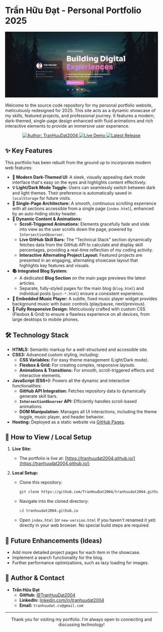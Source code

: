 # Trần Hữu Đạt - Personal Portfolio 2025

![Trần Hữu Đạt Portfolio Banner](assets/profile.PNG) <!-- THAY THẾ bằng ảnh chụp màn hình trang chủ portfolio mới của bạn -->

Welcome to the source code repository for my personal portfolio website, meticulously redesigned for 2025. This site acts as a dynamic showcase of my skills, featured projects, and professional journey. It features a modern, dark-themed, single-page design enhanced with fluid animations and rich interactive elements to provide an immersive user experience.

<p align="center">
  <a href="https://github.com/TranHuuDat2004" target="_blank">
    <img src="https://img.shields.io/badge/GITHUB-TranHuuDat2004-purple?style=for-the-badge&logo=github&logoColor=white" alt="Author: TranHuuDat2004"/>
  </a>
  <a href="https://tranhuudat2004.github.io/" target="_blank">
    <img src="https://img.shields.io/badge/Live-Demo-brightgreen?style=for-the-badge&logo=vercel" alt="Live Demo"/>
  </a>
    <a href="https://github.com/TranHuuDat2004/tranhuudat2004.github.io/releases/latest" target="_blank">
    <img src="https://img.shields.io/github/v/release/TranHuuDat2004/tranhuudat2004.github.io?style=for-the-badge&logo=github" alt="Latest Release"/>
  </a>
</p>

## ✨ Key Features

This portfolio has been rebuilt from the ground up to incorporate modern web features:

*   **🎨 Modern Dark-Themed UI:** A sleek, visually appealing dark mode interface that's easy on the eyes and highlights content effectively.
*   **💡 Light/Dark Mode Toggle:** Users can seamlessly switch between dark and light themes. Their preference is automatically saved in `localStorage` for future visits.
*   **🚀 Single-Page Architecture:** A smooth, continuous scrolling experience with all sections accessible from a single page (`index.html`), enhanced by an auto-hiding sticky header.
*   **📜 Dynamic Content & Animations:**
    *   **Scroll-Triggered Animations:** Elements gracefully fade and slide into view as the user scrolls down the page, powered by `IntersectionObserver`.
    *   **Live GitHub Skill Bars:** The "Technical Stack" section dynamically fetches data from the GitHub API to calculate and display skill percentages, providing a real-time reflection of my coding activity.
    *   **Interactive Alternating Project Layout:** Featured projects are presented in an engaging, alternating showcase layout that highlights key features and visuals.
*   **📚 Integrated Blog System:**
    *   A dedicated **Blog Section** on the main page previews the latest articles.
    *   Separate, fully-styled pages for the main blog (`blog.html`) and individual posts (`post-*.html`) ensure a consistent experience.
*   **🎵 Embedded Music Player:** A subtle, fixed music player widget provides background music with basic controls (play/pause, next/previous).
*   **📱 Fully Responsive Design:** Meticulously crafted with custom CSS (Flexbox & Grid) to ensure a flawless experience on all devices, from large desktops to mobile phones.

## 🛠️ Technology Stack

*   **HTML5:** Semantic markup for a well-structured and accessible site.
*   **CSS3:** Advanced custom styling, including:
    *   **CSS Variables:** For easy theme management (Light/Dark mode).
    *   **Flexbox & Grid:** For creating complex, responsive layouts.
    *   **Animations & Transitions:** For smooth, scroll-triggered effects and interactive elements.
*   **JavaScript (ES6+):** Powers all the dynamic and interactive functionalities:
    *   **GitHub API Integration:** Fetches repository data to dynamically generate skill bars.
    *   **`IntersectionObserver` API:** Efficiently handles scroll-based animations.
    *   **DOM Manipulation:** Manages all UI interactions, including the theme toggle, music player, and header behavior.
*   **Hosting:** Deployed as a static website via [GitHub Pages](https://pages.github.com/).

## 🚀 How to View / Local Setup

1.  **Live Site:**
    *   The portfolio is live at: [https://tranhuudat2004.github.io/](https://tranhuudat2004.github.io/)

2.  **Local Setup:**
    *   Clone this repository:
        ```bash
        git clone https://github.com/TranHuuDat2004/tranhuudat2004.github.io.git
        ```
    *   Navigate into the cloned directory:
        ```bash
        cd tranhuudat2004.github.io
        ```
    *   Open `index.html` (or `new-version.html` if you haven't renamed it yet) directly in your web browser. No special build steps are required.

## 🌟 Future Enhancements (Ideas)

*   Add more detailed project pages for each item in the showcase.
*   Implement a search functionality for the blog.
*   Further performance optimizations, such as lazy loading for images.

## 👤 Author & Contact

*   **Trần Hữu Đạt**
    *   **GitHub:** [@TranHuuDat2004](https://github.com/TranHuuDat2004)
    *   **LinkedIn:** [linkedin.com/in/tranhuudat2004](https://linkedin.com/in/tranhuudat2004)
    *   **Email:** `tranhuudat.cv@gmail.com`

---

<p align="center">
  Thank you for visiting my portfolio. I'm always open to connecting and discussing technology!
</p>